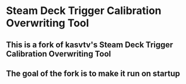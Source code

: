 # Steam Deck Trigger Calibration Overwriting Tool

## This is a fork of kasvtv's Steam Deck Trigger Calibration Overwriting Tool

## The goal of the fork is to make it run on startup